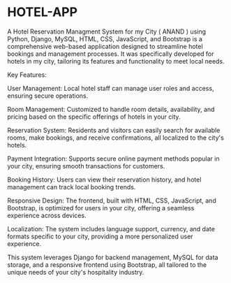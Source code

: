 # HOTEL-APP
A Hotel Reservation Managment System for my City ( ANAND ) using Python, Django, MySQL, HTML, CSS, JavaScript, and Bootstrap is a comprehensive web-based application designed to streamline hotel bookings and management processes. It was specifically developed for hotels in my city, tailoring its features and functionality to meet local needs.

Key Features:

User Management: Local hotel staff can manage user roles and access, ensuring secure operations.

Room Management: Customized to handle room details, availability, and pricing based on the specific offerings of hotels in your city.

Reservation System: Residents and visitors can easily search for available rooms, make bookings, and receive confirmations, all localized to the city's hotels.

Payment Integration: Supports secure online payment methods popular in your city, ensuring smooth transactions for customers.

Booking History: Users can view their reservation history, and hotel management can track local booking trends.

Responsive Design: The frontend, built with HTML, CSS, JavaScript, and Bootstrap, is optimized for users in your city, offering a seamless experience across devices.

Localization: The system includes language support, currency, and date formats specific to your city, providing a more personalized user experience.

This system leverages Django for backend management, MySQL for data storage, and a responsive frontend using Bootstrap, all tailored to the unique needs of your city's hospitality industry.
